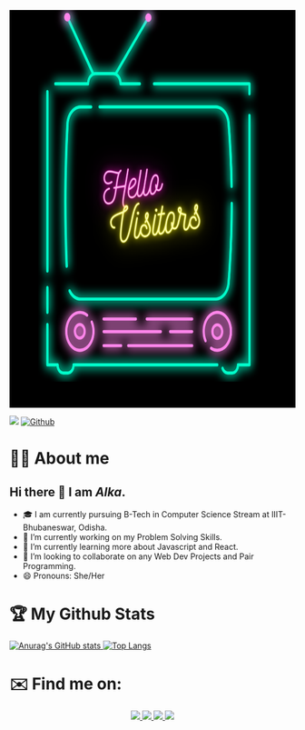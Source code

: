 <a href="url"><img src="https://github.com/AlkaDas991/AlkaDas991/blob/main/images/Header.png" align="center" height="700" width="800" ></a>

![](https://visitor-badge.laobi.icu/badge?page_id=AlkaDas991.AlkaDas991)
[![Github](https://img.shields.io/github/followers/AlkaDas991?label=Followers&style=social)](https://github.com/AlkaDas991)

# 👧🏻 About me
## Hi there 👋 I am *Alka*.
- 🎓 I am currently pursuing B-Tech in Computer Science Stream at IIIT-Bhubaneswar, Odisha.
- 🔭 I’m currently working on my Problem Solving Skills.
- 🌱 I’m currently learning more about Javascript and React.
- 👯 I’m looking to collaborate on any Web Dev Projects and Pair Programming.
- 😄 Pronouns: She/Her

# 🏆 My Github Stats
[![Anurag's GitHub stats](https://github-readme-stats.vercel.app/api?username=AlkaDas991&show_icons=true&theme=radical)
](https://github.com/anuraghazra/github-readme-stats)
[![Top Langs](https://github-readme-stats.vercel.app/api/top-langs/?username=anuraghazra&show_icons=true&theme=radical&layout=compact)](https://github.com/anuraghazra/github-readme-stats)



# ✉️ Find me on:
<div align = "center">
  <a href="https://www.linkedin.com/in/alka-das/"> 
    <img src="https://img.shields.io/badge/LinkedIn-0077B5?style=for-the-badge&logo=linkedin&logoColor=white" />
  </a>
  <a href="https://twitter.com/rhythm_bonny"> 
    <img src="https://img.shields.io/badge/Twitter-1DA1F2?style=for-the-badge&logo=twitter&logoColor=white" />
  </a>
  <a href="mailto:alkadassai@gmail.com"> 
    <img src="https://img.shields.io/badge/Gmail-D14836?style=for-the-badge&logo=gmail&logoColor=white" />
  </a>
  <a href="https://leetcode.com/alkadassai/"> 
    <img src="https://img.shields.io/badge/-LeetCode-FFA116?style=for-the-badge&logo=LeetCode&logoColor=black" />
  </a>
</div>
                                               
<!--
**AlkaDas991/AlkaDas991** is a ✨ _special_ ✨ repository because its `README.md` (this file) appears on your GitHub profile.

Here are some ideas to get you started:

- 🔭 I’m currently working on ...
- 🌱 I’m currently learning ...
- 👯 I’m looking to collaborate on ...
- 🤔 I’m looking for help with ...
- 💬 Ask me about ...
- 📫 How to reach me: ...
- 😄 Pronouns: ...
- ⚡ Fun fact: ...
-->
